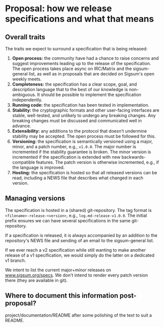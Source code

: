 # Proposal: how we release specifications and what that means

## Overall traits

The traits we expect to surround a specification that is being released:

  1. **Open process:** the community have had a chance to raise concerns and
     suggest improvements leading up to the release of the specification.  The
     open process takes place async on IRC/Matrix and the sigsum-general list,
     as well as in proposals that are decided on Sigsum's open weekly meets.
  2. **Completeness:** the specification has a clear scope, goal, and
     description language that to the best of our knowledge is non-ambiguous.
     It should be possible to implement the specification independently.
  3. **Running code:** the specification has been tested in implementation.
  4. **Stability:** the cryptographic formats and other user-facing interfaces
     are stable, well-tested, and unlikely to undergo any breaking changes.  Any
     breaking changes must be discussed and communicated well in advance.
  5. **Extensibility:** any additions to the protocol that doesn't undermine
     stability may be accepted.  The open process must be followed for this.
  6. **Versioning:** the specification is semantically versioned using a major,
     minor, and a patch number, e.g., `v1.0.0`.  The major number is incremented
     if the stability guarantee is broken.  The minor version is incremented if
     the specification is extended with new backwards-compatible features.  The
     patch version is otherwise incremented, e.g., if the language is improved.
  7. **Hosting:** the specification is hosted so that all released versions can
     be read, including a NEWS file that describes what changed in each version.

## Managing versions

The specification is hosted in a (shared) git-repository.  The tag format is
`<filename>-release-<version>`, e.g., `log.md-release-v1.0.0`.  The initial
prefix ensures we can have several specifications in the same git-repository.

If a specification is released, it is always accompanied by an addition to the
repository's NEWS file and sending of an email to the sigsum-general list.

If we ever reach a v2 specification while still wanting to make another release
of a v1 specification, we would simply do the latter on a dedicated v1 branch.

We intent to list the current major+minor releases on www.sigsum.org/specs.  We
don't intend to render every patch version there (they are available in git).

## Where to document this information post-proposal?

project/documentation/README after some polishing of the text to suit a README.
